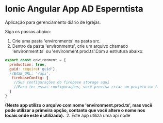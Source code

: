 # Ionic Angular App AD Esperntista

Aplicação para gerenciamento diário de Igrejas.

Siga os passos abaixo:
1. Crie uma pasta 'environments' na pasta src.
2. Dentro da pasta 'environments', crie um arquivo chamado 'environment.ts' ou 'environment.prod.ts'.Com a estrutura abaixo:

~~~javascript
export const environment = {
  production: true,
  guid: require('guid'),
  //BASE_URL: '/api',
   firebaseConfig: {
    //Sua configurações do firebase storage aqui
    //Para ter essas configurações, você precisa criar um projeto no firebase, e mais específicamente criar um storage.
  }
}
~~~
**(Neste app utilizo o arquivo com nome 'environment.prod.ts', mas você pode utilizar a primeira opção, contanto
que você altere o nome nos locais onde este é utilizado).**&nbsp;
2. Este app utiliza uma api node
